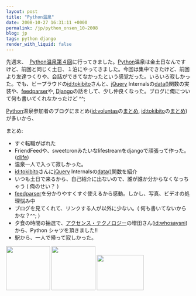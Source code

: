 ```yaml
---
layout: post
title: "Python温泉"
date: 2008-10-27 16:31:11 +0000
permalink: /jp/python_onsen_10-2008
blog: jp
tags: python django
render_with_liquid: false
---
```


<p>先週末、  <a href="http://sites.google.com/site/pyspa/Home/%E7%AC%AC-4-%E5%9B%9E-python-%E6%B8%A9%E6%B3%89">Python温泉第４回</a>に行ってきました。<a href="http://www.python.org/" title="Python">Python</a>温泉は金土日なんですけど、前回と同じく土日、１泊にやってきました。今回は集中できたけど、前回より友達つくりや、会話ができてなかったという感覚だった。いろいろ寂しかった。でも、ビープラウドの<a href="http://d.hatena.ne.jp/nullpobug/" title="岡野真也">id:tokibito</a>さんと、<a href="http://jquery.com/" title="jQuery">jQuery</a> Internalsの<a href="http://docs.jquery.com/Internals/jQuery.data">data()</a>関数の実装や、<a href="http://www.feedparser.org/">feedparser</a>や, <a href="http://www.djangoproject.com/" title="Django">Django</a>の話をして、少し仲良くなった。ブログに俺について何も書いてくれなかったけど ^^;</p>
<p><a href="http://www.python.org/" title="Python">Python</a>温泉参加者のブログにまとめ(<a href="http://d.hatena.ne.jp/Voluntas/" title="仲居良介">id:voluntas</a>の<a href="http://d.hatena.ne.jp/Voluntas/20081026/1225024120">まとめ</a>, <a href="http://d.hatena.ne.jp/nullpobug/" title="岡野真也">id:tokibito</a>の<a href="http://d.hatena.ne.jp/nullpobug/20081027/1225046004">まとめ</a>)が多いから、</p>
<p>まとめ:</p>
<ul>
<li>すぐ転職がばれた</li>
<li>FriendFeedや、sweetcronみたいなlifestreamをdjangoで頑張って作った。(<a href="http://www.bitbucket.org/IanLewis/dlife/overview/">dlife</a>)</li>
<li>温泉一人で入って寂しかった。</li>
<li><a href="http://d.hatena.ne.jp/nullpobug/" title="岡野真也">id:tokibito</a>さんに<a href="http://jquery.com/" title="jQuery">jQuery</a> Internalsの<a href="http://docs.jquery.com/Internals/jQuery.data">data()</a>関数を紹介</li>
<li>いつも土日で来るから、自己紹介に出ないので、誰が誰か分からなくなっちゃう ( 俺のせい？ )<br /></li>
<li><a href="http://www.feedparser.org/">feedparser</a>を分かりやすくすぐ使えるから感動。しかし、写真、ビデオの処理悩み中</li>
<li>ブログを見てくれて、リンクする人が以外に少ない。( 何も書いてないからかな？^^; )</li>
<li>夕食の時間の抽選で、<a href="http://accense.com/">アクセンス<span class="l">・テクノロジー</span></a><span class="l">の増田さん(<a href="http://twitter.com/whosaysni" title="増田やすし">id:whosaysni</a>)から、Python シャツを頂きました!!<br /></span></li>
<li>駅から、一人で帰って寂しかった。</li>
</ul>
<p><a rel="lightbox" href="http://art9.photozou.jp/pub/703/167703/photo/14237060.v1225070105.jpg"><img src="http://art9.photozou.jp/pub/703/167703/photo/14237060_thumbnail.v1225070105.jpg" alt="" width="120" height="120" /></a> <a rel="lightbox" href="http://art5.photozou.jp/pub/703/167703/photo/14237062.v1225084513.jpg"><img src="http://art5.photozou.jp/pub/703/167703/photo/14237062_thumbnail.v1225084513.jpg" alt="" width="120" height="120" /></a> <a rel="lightbox" href="http://lh4.ggpht.com/ryo.nakai/SQRzQttNuFI/AAAAAAAAEkk/rZmwUkP_oDw/s800/R0011993.JPG"><img src="http://lh4.ggpht.com/ryo.nakai/SQRzQttNuFI/AAAAAAAAEkk/rZmwUkP_oDw/s128/R0011993.JPG" alt="" width="128" height="96" /></a> <a rel="lightbox" href="http://lh4.ggpht.com/ryo.nakai/SQRzQttNuFI/AAAAAAAAEkk/rZmwUkP_oDw/s800/R0011993.JPG"><br /></a></p>
